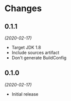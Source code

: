 # Changes

## 0.1.1

_(2020-02-17)_

* Target JDK 1.8
* Include sources artifact
* Don't generate BuildConfig

## 0.1.0 

_(2020-02-17)_

* Initial release
